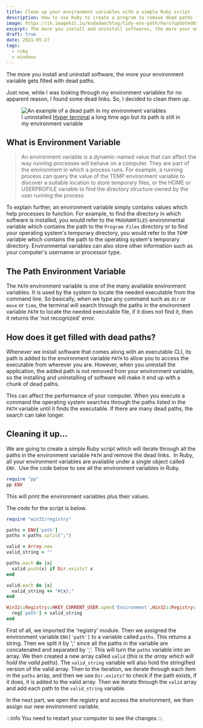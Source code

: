 ```yaml
---
title: Clean up your environment variables with a simple Ruby script
description: How to use Ruby to create a program to remove dead paths from your environment variable
image: https://ik.imagekit.io/kudadam/blog/tidy-env-path/hero?updatedAt=1685056694143
excerpt: The more you install and uninstall softwares, the more your environment get filled with dead paths. Learn how to remove them
draft: true
date: 2021-05-27
tags:
  - ruby
  - windows
---
```


The more you install and uninstall software, the more your environment variable gets filled with dead paths.

Just now, while I was looking through my environment variables for no apparent reason, I found some dead links. So, I decided to clean them up.

<figure>
  <img src="https://ik.imagekit.io/kudadam/blog/tidy-env-path/example_of_dead_path.jpg" alt="An example of a dead path in my environment variables">
  <figcaption>I uninstalled <a href="https://hyper.is/" target="_blank">Hyper terminal</a> a long time ago but its path is still in my environment variable</figcaption>
</figure>

## What is Environment Variable

> An environment variable is a dynamic-named value that can affect the way running processes will behave on a computer. They are part of the environment in which a process runs. For example, a running process can query the value of the TEMP environment variable to discover a suitable location to store temporary files, or the HOME or USERPROFILE variable to find the directory structure owned by the user running the process

To explain further, an environment variable simply contains values which help processes to function. For example, to find the directory in which software is installed, you would refer to the `PROGRAMFILES` environmental variable which contains the path to the `Program Files` directory or to find your operating system's temporary directory, you would refer to the `TEMP` variable which contains the path to the operating system's temporary directory. Environmental variables can also store other information such as your computer's username or processor type.

## The Path Environment Variable

The `PATH` environment variable is one of the many available environment variables.
It is used by the system to locate the needed executable from the command line. So basically, when we type any command such as `dir` or `move` or `time`, the terminal will search through the paths in the environment variable `PATH` to locate the needed executable file, if it does not find it, then it returns the 'not recognized' error.

## How does it get filled with dead paths?

Whenever we install software that comes along with an executable CLI, its path is added to the environment variable `PATH` to allow you to access the executable from wherever you are. However, when you uninstall the application, the added path is not removed from your environment variable, so the installing and uninstalling of software will make it end up with a chunk of dead paths.

This can affect the performance of your computer. When you execute a command the operating system searches through the paths listed in the `PATH` variable until it finds the executable. If there are many dead paths, the search can take longer.

## Cleaning it up...

We are going to create a simple Ruby script which will iterate through all the paths in the environment variable `PATH` and remove the dead links. 
In Ruby, all your environment variables are available under a single object called `ENV`. 
Use the code below to see all the environment variables in Ruby.

```ruby
require "pp"
pp ENV
```

This will print the environment variables plus their values.

The code for the script is below.

```ruby
require "win32/registry"

paths = ENV['path']
paths = paths.split(";")

valid = Array.new
valid_string = ""

paths.each do |x|
  valid.push(x) if Dir.exists? x
end

valid.each do |x|
  valid_string += "#{x};"
end

Win32::Registry::HKEY_CURRENT_USER.open('Environment',Win32::Registry::KEY_WRITE) do |reg|
  reg['path'] = valid_string
end
```

First of all, we imported the 'registry' module. Then we assigned the environment variable `ENV['path']` to a variable called `paths`. This returns a string.
Then we split it by ';' since all the paths in the variable are concatenated and separated by ';'. This will turn the `paths` variable into an array.
We then created a new array called `valid` (_this is the array which will hold the valid paths_).
The `valid_string` variable will also hold the stringified version of the valid array.
Then to the iteration, we iterate through each item in the `paths` array, and then we use `Dir.exists?` to check if the path exists, if it does, it is added to the valid array.
Then we iterate through the `valid` array and add each path to the `valid_string` variable.

In the next part, we open the registry and access the environment, we then assign our new environment variable.

:::info
You need to restart your computer to see the changes
:::
